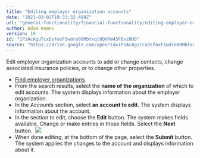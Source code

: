 ```yaml
---
title: "Editing employer organization accounts"
date: "2021-03-02T19:33:32.499Z"
url: "general-functionality/financial-functionality/editing-employer-organization-accounts.html"
author: Adam Humes
version: 19
id: "1PzAcAguTcxDsfoxFIwdro80Mbtxql0QXRm45FBviNU8"
source: "https://drive.google.com/open?id=1PzAcAguTcxDsfoxFIwdro80Mbtxql0QXRm45FBviNU8"
---
```

Edit employer organization accounts to add or change contacts, change associated insurance policies, or to change other properties.

* [F](finding-employer-organizations.html)[ind employer organizations](finding-employer-organizations.html).
* From the search results, select the <strong>name of the organization</strong> of which to edit accounts. The system displays information about the employer organization.
* In the <em>Accounts</em> section, select <strong>an account to edit</strong>. The system displays information about the account.
* In the section to edit, choose the <strong>Edit</strong> button. The system makes fields available. Change or make entries in those fields. Select the <strong>Next</strong> button.   ![](editing-employer-organization-accounts.images/image1.png)
* When done editing, at the bottom of the page, select the <strong>Submit</strong> button. The system applies the changes to the account and displays information about it.
